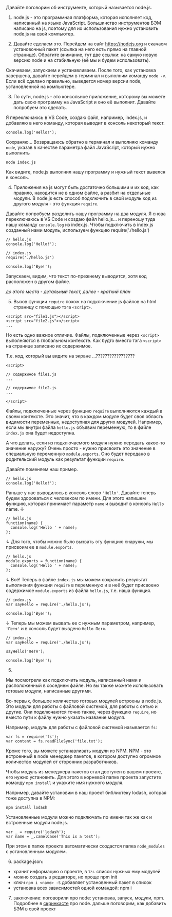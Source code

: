 Давайте поговорим об инструменте, который называется node.js.

1. node.js - это программная платформа, которая исполняет код, написанный на языке JavaScript. Большинство инструментов БЭМ написано на js, поэтому для их использования нужно установить node.js на свой компьютер.

2. Давайте сделаем это. Перейдем на сайт https://nodejs.org и скачаем установочный пакет (ссылка на него есть прямо на главной странице). Обратите внимание, тут две ссылки: на самую новую версию node и на стабильную (её мы и будем использовать). 

Скачиваем, запускаем и устанавливаем. После того, как установка завершена, давайте перейдем в терминал и выполним команду `node -v`. Если всё сделано правильно, выведется номер версии node, установленной на компьютере.

3. По сути, node.js - это консольное приложение, которому вы можете дать свою программу на JavaScript и оно её выполнит. Давайте попробуем это сделать.

Я переключаюсь в VS Code, создаю файл, например, index.js, и добавляю в него команду, которая выводит в консоль некоторый текст. 

```
console.log('Hello!');
```

Сохраняю... Возвращаюсь обратно в терминал и выполняю команду `node`, указав в качестве параметра файл JavaScript, который нужно выполнить
```
node index.js
```

Как видите, node.js выполнил нашу программу и нужный текст вывелся в консоль.

4. Приложения на js могут быть достаточно большими и их код, как правило, находится не в одном файле, а разбит на отдельные модули. В node.js есть способ подключить в свой модуль код из другого модуля - это функция `require`.

Давайте попробуем разделить нашу программу на два модуля.
Я снова переключаюсь в VS Code и создаю файл hello.js... и переношу туда нашу команду `console.log` из index.js. 
Чтобы подключить в index.js созданный нами модуль, используем функцию require('./hello.js')

```
// hello.js
console.log('Hello!');

// index.js
require('./hello.js')

console.log('Bye!');
```

Запускаем, видим, что текст по-прежнему выводится, хотя код расположен в другом файле.

*до этого места - детальный текст, далее - краткий план*

5. Вызов функции `require` похож на подключение js файлов на html страницу с помощью тэга `<script>`.

```
<script src="file1.js"></script>
<script src="file2.js"></script>
...
```

Но есть одно важное отличие. Файлы, подключенные через `<script>` выполняются в глобальном контексте. Как будто вместо тэга `<script>` на странице записано их содержимое. 

Т.е. код, который вы видите на экране ...?????????????????

```
<script>

// содержимое file1.js 
...

// содержимое file2.js 
...

</script>
```

Файлы, подключенные через функцию `require` выполняются каждый в своем контексте. Это значит, что в каждом модуле будет своя область видимости переменных, недоступная для других модулей. Например, если мы внутри файла `hello.js` объявим переменную, то в файле `index.js` она будет недоступна.

А что делать, если из подключаемого модуля нужно передать какое-то значение наружу? Очень просто - нужно присвоить это значение в специальную переменную `module.exports`. Оно будет передано в родительский модуль как результат функции `require`.

Давайте поменяем наш пример. 

```
// hello.js
console.log('Hello!');
```
Раньше у нас выводилось в консоль слово `'Hello'`. Давайте теперь будем здороваться с человеком по имени. Для этого напишем функцию, которая принимает параметр `name` и выводит в консоль `Hello` name.
↓ 
```
// hello.js
function(name) {
  console.log('Hello ' + name);    
};
```
↓ Для того, чтобы можно было вызвать эту функцию снаружи, мы присвоим ее в `module.exports`.
```
// hello.js
module.exports = function(name) {
  console.log('Hello ' + name);    
};
```
↓ Всё! Теперь в файле `index.js` мы можем сохранить результат выполнения функции `require` в переменную и в неё будет присвоено содержимое `module.exports` из файла `hello.js`, т.е. наша функция. 
```
// index.js
var sayHello = require('./hello.js');

console.log('Bye!');
```
↓  Теперь мы можем вызвать ее с нужным параметром, например, `'Петя'` и в консоль будет вывдено `Hello Петя`.
```
// index.js
var sayHello = require('./hello.js');

sayHello('Петя');

console.log('Bye!');
```

5. 
Мы посмотрели как подключить модуль, написанный нами и расположенный в соседнем файле. Но вы также можете использовать готовые модули, написанные другими.

Во-первых, большое количество готовых модулей встроены в node.js. Это модули для работы с файловой системой, для работы с сетью и другие. Они подключаются точно также, через функцию `require`, но вместо пути к файлу нужно указать название модуля.

Например, модуль для работы с файловой системой называется `fs`:

```
var fs = require('fs');
var content = fs.readFileSync('file.txt');
```

Кроме того, вы можете устанавливать модули из NPM. NPM - это встроенный в node менеджер пакетов, в котором доступно огромное количество модулей от сторонних разработчиков.

Чтобы модуль из менеджера пакетов стал доступен в вашем проекте, его нужно установить. Для этого в корневой папке проекта запустите команду `npm install` и укажите имя нужного модуля.

Например, давайте установим в наш проект библиотеку lodash, которая тоже доступна в NPM:

```
npm install lodash
```

Установленные модули можно подключать по имени так же как и встроенные модули node.js.

```
var _ = require('lodash');
var name = _.camelCase('This is a test');
```

При этом в папке проекта автоматически создастся папка `node_modules` с установленным модулем.

6. package.json: 
- хранит информацию о проекте, в т.ч. список нужных ему модулей
- можно создать в редакторе, но проще npm init
- ключ `npm i <name> -S` добавляет установенный пакет в список
- установка всех зависимостей одной командой: npm i

7. заключение: поговорили про node: установка, запуск, модули, npm. Подробнее в [скринкасте](https://learn.javascript.ru/screencast/nodejs) про node.
   дальше поговорим, как добавить БЭМ в свой проект
